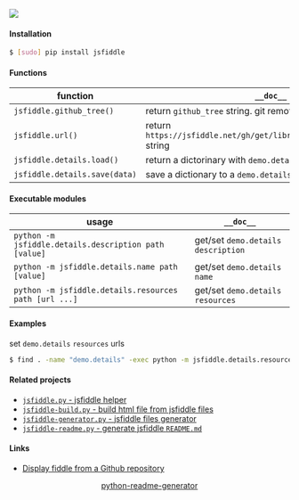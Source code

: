 <!--
https://pypi.org/project/readme-generator/
https://pypi.org/project/python-readme-generator/
-->

[![](https://img.shields.io/pypi/pyversions/jsfiddle.svg?longCache=True)](https://pypi.org/project/jsfiddle/)

#### Installation
```bash
$ [sudo] pip install jsfiddle
```

#### Functions
function|`__doc__`
-|-
`jsfiddle.github_tree()` |return `github_tree` string. git remote required
`jsfiddle.url()` |return `https://jsfiddle.net/gh/get/library/pure/{github_tree}/` string
`jsfiddle.details.load()` |return a dictorinary with `demo.details` data
`jsfiddle.details.save(data)` |save a dictionary to a `demo.details` file

#### Executable modules
usage|`__doc__`
-|-
`python -m jsfiddle.details.description path [value]` |get/set `demo.details` `description`
`python -m jsfiddle.details.name path [value]` |get/set `demo.details` `name`
`python -m jsfiddle.details.resources path [url ...]` |get/set `demo.details` `resources`

#### Examples
set `demo.details` `resources` urls
```bash
$ find . -name "demo.details" -exec python -m jsfiddle.details.resources {} https://stackpath.bootstrapcdn.com/bootstrap/4.3.1/css/bootstrap.min.css https://code.jquery.com/jquery-3.3.1.slim.min.js \;
```

#### Related projects
+   [`jsfiddle.py` - jsfiddle helper](https://pypi.org/project/jsfiddle/)
+   [`jsfiddle-build.py` - build html file from jsfiddle files](https://pypi.org/project/jsfiddle-build/)
+   [`jsfiddle-generator.py` - jsfiddle files generator](https://pypi.org/project/jsfiddle-generator/)
+   [`jsfiddle-readme.py` - generate jsfiddle `README.md`](https://pypi.org/project/jsfiddle-readme/)

#### Links
+   [Display fiddle from a Github repository](https://docs.jsfiddle.net/github-integration/untitled-1)

<p align="center">
    <a href="https://pypi.org/project/python-readme-generator/">python-readme-generator</a>
</p>